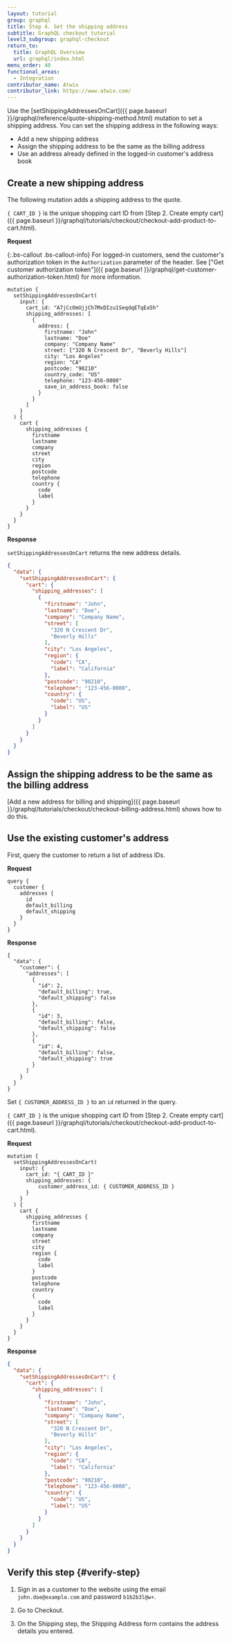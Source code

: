 ```yaml
---
layout: tutorial
group: graphql
title: Step 4. Set the shipping address
subtitle: GraphQL checkout tutorial
level3_subgroup: graphql-checkout
return_to:
  title: GraphQL Overview
  url: graphql/index.html
menu_order: 40
functional_areas:
  - Integration
contributor_name: Atwix
contributor_link: https://www.atwix.com/
---
```


Use the [setShippingAddressesOnCart]({{ page.baseurl }}/graphql/reference/quote-shipping-method.html) mutation to set a shipping address. You can set the shipping address in the following ways:

* Add a new shipping address
* Assign the shipping address to be the same as the billing address
* Use an address already defined in the logged-in customer's address book

## Create a new shipping address

The following mutation adds a shipping address to the quote.

`{ CART_ID }` is the unique shopping cart ID from [Step 2. Create empty cart]({{ page.baseurl }}/graphql/tutorials/checkout/checkout-add-product-to-cart.html).

**Request**

{:.bs-callout .bs-callout-info}
For logged-in customers, send the customer's authorization token in the `Authorization` parameter of the header. See ["Get customer authorization token"]({{ page.baseurl }}/graphql/get-customer-authorization-token.html) for more information.

```text
mutation {
  setShippingAddressesOnCart(
    input: {
      cart_id: "A7jCcOmUjjCh7MxDIzu1SeqdqETqEa5h"
      shipping_addresses: [
        {
          address: {
            firstname: "John"
            lastname: "Doe"
            company: "Company Name"
            street: ["320 N Crescent Dr", "Beverly Hills"]
            city: "Los Angeles"
            region: "CA"
            postcode: "90210"
            country_code: "US"
            telephone: "123-456-0000"
            save_in_address_book: false
          }
        }
      ]
    }
  ) {
    cart {
      shipping_addresses {
        firstname
        lastname
        company
        street
        city
        region
        postcode
        telephone
        country {
          code
          label
        }
      }
    }
  }
}
```

**Response**

`setShippingAddressesOnCart` returns the new address details.

```json
{
  "data": {
    "setShippingAddressesOnCart": {
      "cart": {
        "shipping_addresses": [
          {
            "firstname": "John",
            "lastname": "Doe",
            "company": "Company Name",
            "street": [
              "320 N Crescent Dr",
              "Beverly Hills"
            ],
            "city": "Los Angeles",
            "region": {
              "code": "CA",
              "label": "California"
            },
            "postcode": "90210",
            "telephone": "123-456-0000",
            "country": {
              "code": "US",
              "label": "US"
            }
          }
        ]
      }
    }
  }
}
```

## Assign the shipping address to be the same as the billing address

[Add a new address for billing and shipping]({{ page.baseurl }}/graphql/tutorials/checkout/checkout-billing-address.html) shows how to do this.

## Use the existing customer's address

First, query the customer to return a list of address IDs.

**Request**

```text
query {
  customer {
    addresses {
      id
      default_billing
      default_shipping
    }
  }
}
```

**Response**

```text
{
  "data": {
    "customer": {
      "addresses": [
        {
          "id": 2,
          "default_billing": true,
          "default_shipping": false
        },
        {
          "id": 3,
          "default_billing": false,
          "default_shipping": false
        },
        {
          "id": 4,
          "default_billing": false,
          "default_shipping": true
        }
      ]
    }
  }
}
```

Set `{ CUSTOMER_ADDRESS_ID }` to an `id` returned in the query.

`{ CART_ID }` is the unique shopping cart ID from [Step 2. Create empty cart]({{ page.baseurl }}/graphql/tutorials/checkout/checkout-add-product-to-cart.html).

**Request**

```text
mutation {
  setShippingAddressesOnCart(
    input: {
      cart_id: "{ CART_ID }"
      shipping_addresses: {
          customer_address_id: { CUSTOMER_ADDRESS_ID }
      }
    }
  ) {
    cart {
      shipping_addresses {
        firstname
        lastname
        company
        street
        city
        region {
          code
          label
        }
        postcode
        telephone
        country
        {
          code
          label
        }
      }
    }
  }
}
```

**Response**

```json
{
  "data": {
    "setShippingAddressesOnCart": {
      "cart": {
        "shipping_addresses": [
          {
            "firstname": "John",
            "lastname": "Doe",
            "company": "Company Name",
            "street": [
              "320 N Crescent Dr",
              "Beverly Hills"
            ],
            "city": "Los Angeles",
            "region": {
              "code": "CA",
              "label": "California"
            },
            "postcode": "90210",
            "telephone": "123-456-0000",
            "country": {
              "code": "US",
              "label": "US"
            }
          }
        ]
      }
    }
  }
}
```

## Verify this step {#verify-step}

1. Sign in as a customer to the website using the email `john.doe@example.com` and password `b1b2b3l@w+`.

2. Go to Checkout. 

3. On the Shipping step, the Shipping Address form contains the address details you entered.
